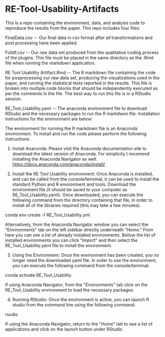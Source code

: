 # RE-Tool-Usability-Artifacts
This is a repo containing the environment, data, and analysis code to reproduce the results from the paper. This repo includes four files:

FinalData.csv -- Our final data in csv format after all transformations and post processing have been applied.

Fulldf.csv -- Our raw data set produced from the qualitative coding process of the plugins. This file must be placed in the same directory as the .Rmd file when running the markdown application.

RE Tool Usability Artifact.Rmd -- The R markdown file containing the code for posprocessing our raw data set, producing the visualizations used in the paper, and running the statistical tests reported in the results. This file is broken into multiple code blocks that should be independently executed as per the comments in the file. The best way to run this file is in a RStudio session.

RE_Tool_Usability.yaml -- The anaconda environment file to download RStudio and the necessary packages to run the R markdwon file. Installation instructions for the environment are below:

The environment for running the R markdown file is an Anaconda environment. To install and run the code please perform the following instructions:

1. Install Anaconda: Please visit the Anaconda documentation site to download the latest version of Anaconda. For simplicity I recomend installing the Anaconda Navigator as well. https://docs.anaconda.com/anaconda/install/

2. Install the RE Tool Usability environment: Once Anaconda is installed, and can be called from the console/terminal, it can be used to install the standard Python and R environment and tools. Download the environment file (it should be saved to your computer as RE_Tool_Usability.yaml). Once downloaded, you can execute the following command from the directory containing that file, in order to install all of the libraries required (this may take a few minutes).

  conda env create -f RE_Tool_Usability.yml

  Alternatively, from the Anaconda Navigator window you can select the "Environments" tab on the left sidebar directly underneath "Home." From here you can see a list of  already installed environments. Bellow the list of installed environments you can click "Import" and then select the RE_Tool_Usability.yaml file to install the   environment.

3. Using the Environment: Once the environment has been created, you no longer need the downloaded yaml file. In order to use the environment, you can execute the      following command from the console/terminal:

  conda activate RE_Tool_Usability

  If using Anaconda Navigator, from the "Environments" tab click on the RE_Tool_Usability environment to load the necessary packages.

4. Running RStudio: Once the environment is active, you can launch R studio from the command line using the following command:

  rsudio

  If using the Anaconda Navigator, return to the "Home" tab to see a list of applications and click on the launch button under RStudio
